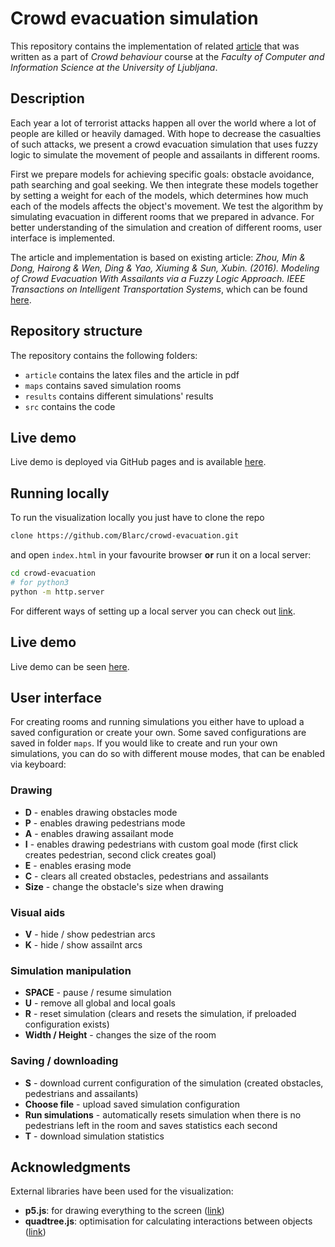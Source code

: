# Crowd evacuation simulation
This repository contains the implementation of related [article](/article/out/crowd_evacuation_article.pdf) that was written as a part
of *Crowd behaviour* course at the *Faculty of Computer and Information Science at the 
University of Ljubljana*.

## Description
Each year a lot of terrorist attacks happen all over the world where a lot of people are
killed or heavily damaged. With hope to decrease the casualties of such attacks, we present
a crowd evacuation simulation that uses fuzzy logic to simulate the movement of people
and assailants in different rooms.

First we prepare models for achieving specific goals: obstacle avoidance, path
searching and goal seeking. We then integrate these models together by setting a weight
for each of the models, which determines how much each of the models affects the object's
movement. We test the algorithm by simulating evacuation in different rooms that we
prepared in advance. For better understanding of the simulation and creation of
different rooms, user interface is implemented.

The article and implementation is based on existing article: *Zhou, Min & Dong, Hairong & Wen,
Ding & Yao, Xiuming & Sun, Xubin. (2016). Modeling of Crowd Evacuation With Assailants via a
Fuzzy Logic Approach. IEEE Transactions on Intelligent Transportation Systems*, which can be
found [here](https://ieeexplore.ieee.org/document/7442132).

## Repository structure
The repository contains the following folders:
- `article` contains the latex files and the article in pdf
- `maps` contains saved simulation rooms
- `results` contains different simulations' results
- `src` contains the code

## Live demo
Live demo is deployed via GitHub pages and is available [here](https://blarc.github.io/crowd-evacuation/).

## Running locally
To run the visualization locally you just have to clone the repo
```bash
clone https://github.com/Blarc/crowd-evacuation.git
```
and open `index.html` in your favourite browser **or** run it on a local server:
```bash
cd crowd-evacuation
# for python3
python -m http.server
```
For different ways of setting up a local server you can check out [link](https://github.com/processing/p5.js/wiki/Local-server).

## Live demo
Live demo can be seen [here](https://blarc.github.io/crowd-evacuation/).

## User interface
For creating rooms and running simulations you either have to upload a saved configuration or
create your own. Some saved configurations are saved in folder `maps`. If you would like to
create and run your own simulations, you can do so with different mouse modes, that can be
enabled via keyboard:

### Drawing
- **D** - enables drawing obstacles mode
- **P** - enables drawing pedestrians mode
- **A** - enables drawing assailant mode
- **I** - enables drawing pedestrians with custom goal mode (first click creates pedestrian, second click creates goal)
- **E** - enables erasing mode
- **C** - clears all created obstacles, pedestrians and assailants
- **Size** - change the obstacle's size when drawing

### Visual aids
- **V** - hide / show pedestrian arcs
- **K** - hide / show assailnt arcs

### Simulation manipulation
- **SPACE** - pause / resume simulation
- **U** - remove all global and local goals
- **R** - reset simulation (clears and resets the simulation, if preloaded configuration exists)
- **Width / Height** - changes the size of the room

### Saving / downloading
- **S** - download current configuration of the simulation (created obstacles, pedestrians and assailants)
- **Choose file** - upload saved simulation configuration
- **Run simulations** - automatically resets simulation when there is no pedestrians left in the room and saves statistics each second
- **T** - download simulation statistics

## Acknowledgments
External libraries have been used for the visualization:
- **p5.js**: for drawing everything to the screen ([link](https://github.com/processing/p5.js/))
- **quadtree.js**: optimisation for calculating interactions between objects ([link](https://github.com/CodingTrain/QuadTree))
